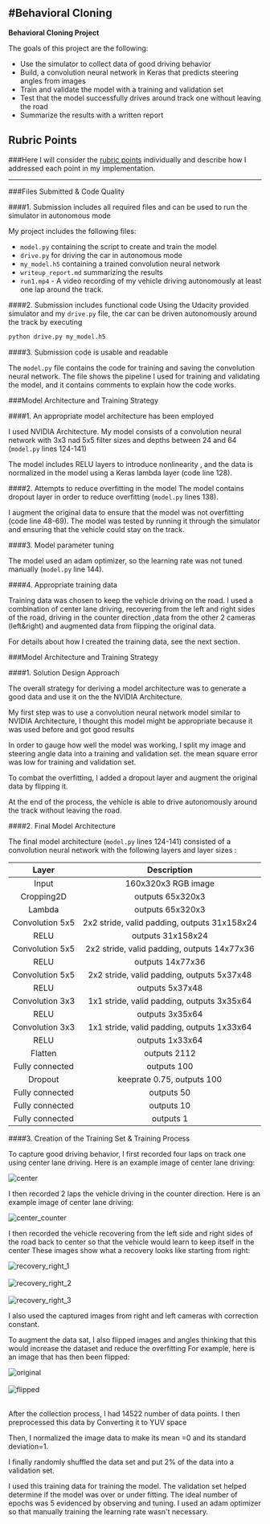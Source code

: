 #**Behavioral Cloning**
---

**Behavioral Cloning Project**

The goals of this project are the following:

* Use the simulator to collect data of good driving behavior
* Build, a convolution neural network in Keras that predicts steering angles from images
* Train and validate the model with a training and validation set
* Test that the model successfully drives around track one without leaving the road
* Summarize the results with a written report



## Rubric Points
###Here I will consider the [rubric points](https://review.udacity.com/#!/rubrics/432/view) individually and describe how I addressed each point in my implementation.

---
###Files Submitted & Code Quality

####1. Submission includes all required files and can be used to run the simulator in autonomous mode

My project includes the following files:
* `model.py` containing the script to create and train the model
* `drive.py` for driving the car in autonomous mode
* `my_model.h5` containing a trained convolution neural network
* `writeup_report.md`  summarizing the results
* `run1.mp4` - A video recording of my vehicle driving autonomously at least one lap around the track.

####2. Submission includes functional code
Using the Udacity provided simulator and my `drive.py` file, the car can be driven autonomously around the track by executing
```sh
python drive.py my_model.h5
```

####3. Submission code is usable and readable

The `model.py` file contains the code for training and saving the convolution neural network. The file shows the pipeline I used for training and validating the model, and it contains comments to explain how the code works.

###Model Architecture and Training Strategy

####1. An appropriate model architecture has been employed

I used NVIDIA Architecture.
My model consists of a convolution neural network with 3x3 nad 5x5 filter sizes and depths between 24 and 64 (`model.py` lines 124-141)

The model includes RELU layers to introduce nonlinearity , and the data is normalized in the model using a Keras lambda layer (code line 128).

####2. Attempts to reduce overfitting in the model
The model contains dropout layer in order to reduce overfitting (`model.py` lines 138).

I augment the original data to ensure that the model was not overfitting (code line 48-69). The model was tested by running it through the simulator and ensuring that the vehicle could stay on the track.

####3. Model parameter tuning

The model used an adam optimizer, so the learning rate was not tuned manually (`model.py` line 144).

####4. Appropriate training data

Training data was chosen to keep the vehicle driving on the road. I used a combination of center lane driving, recovering from the left and right sides of the road, driving in the counter direction ,data from the other 2 cameras (left\&right) and augmented data from flipping the original data.

For details about how I created the training data, see the next section.

###Model Architecture and Training Strategy

####1. Solution Design Approach

The overall strategy for deriving a model architecture was to generate a good data and use it on the the NVIDIA Architecture.

My first step was to use a convolution neural network model similar to NVIDIA Architecture, I thought this model might be appropriate because it was used before and got good results

In order to gauge how well the model was working, I split my image and steering angle data into a training and validation set. the mean square error was low for training and validation set.

To combat the overfitting, I added a dropout layer and augment the original data by flipping it.


At the end of the process, the vehicle is able to drive autonomously around the track without leaving the road.

####2. Final Model Architecture

The final model architecture (`model.py` lines 124-141) consisted of a convolution neural network with the following layers and layer sizes :


| Layer         		|     Description	        					|
|:---------------------:|:---------------------------------------------:|
| Input         		| 160x320x3 RGB image   							|
| Cropping2D    	| outputs 65x320x3 	|
| Lambda					|		  outputs 65x320x3										|
| Convolution 5x5     	| 2x2 stride, valid padding, outputs 31x158x24 	|
| RELU					|		  outputs 31x158x24										|
| Convolution 5x5     	| 2x2 stride, valid padding, outputs 14x77x36 	|
| RELU					|		  outputs 14x77x36										|
| Convolution 5x5     	| 2x2 stride, valid padding, outputs 5x37x48 	|
| RELU					|	  outputs 5x37x48											|
| Convolution 3x3     	| 1x1 stride, valid padding, outputs 3x35x64 	|
| RELU					|			outputs 3x35x64	|
| Convolution 3x3     	| 1x1 stride, valid padding, outputs 1x33x64 	|
| RELU					|		  outputs 1x33x64										|
| Flatten	      	|   outputs 2112 				|
| Fully connected		| outputs 100        									|
| Dropout		|keeprate 0.75, outputs 100        									|
| Fully connected		| outputs 50        									|
| Fully connected		| outputs 10        									|
| Fully connected		| outputs 1        									|




####3. Creation of the Training Set & Training Process

To capture good driving behavior, I first recorded four laps on track one using center lane driving. Here is an example image of center lane driving:

<img src="./writeup_images/1.jpg" alt="center" >

I then recorded  2 laps the vehicle driving in the counter direction.
Here is an example image of center lane driving:

<img src="./writeup_images/2.jpg" alt="center_counter" >

I then recorded the vehicle recovering from the left side and right sides of the road back to center so that the vehicle would learn to keep itself in the center These images show what a recovery looks like starting from right:

<img src="./writeup_images/3.jpg" alt="recovery_right_1" ><br><br>
<img src="./writeup_images/4.jpg" alt="recovery_right_2" ><br><br>
<img src="./writeup_images/5.jpg" alt="recovery_right_3" >

I also used the captured images from right and left cameras with correction constant.

To augment the data sat, I also flipped images and angles thinking that this would increase the dataset and reduce the overfitting  For example, here is an image that has then been flipped:

<img src="./writeup_images/6.jpg" alt="original" ><br><br>
<img src="./writeup_images/7.jpg" alt="flipped" ><br><br>


After the collection process, I had 14522 number of data points. I then preprocessed this data by Converting it to YUV space

Then, I normalized the image data to make its mean =0 and its standard deviation=1.

I finally randomly shuffled the data set and put 2% of the data into a validation set.

I used this training data for training the model. The validation set helped determine if the model was over or under fitting. The ideal number of epochs was 5 evidenced by observing and tuning.
I used an adam optimizer so that manually training the learning rate wasn't necessary.
